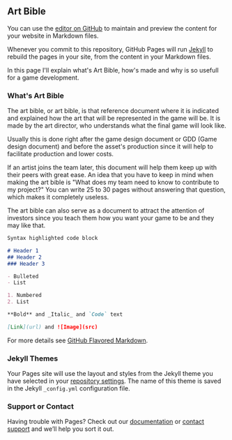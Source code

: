 ## Art Bible

You can use the [editor on GitHub](https://github.com/Makinilla-maker/Personal-Research/edit/gh-pages/index.md) to maintain and preview the content for your website in Markdown files.



Whenever you commit to this repository, GitHub Pages will run [Jekyll](https://jekyllrb.com/) to rebuild the pages in your site, from the content in your Markdown files.


In this page I'll explain what's Art Bible, how's made and why is so usefull for a game development.


### What's Art Bible

The art bible, or art bible, is that reference document where it is indicated and explained how the art that will be represented in the game will be. 
It is made by the art director, who understands what the final game will look like. 

Usually this is done right after the game design document or GDD (Game design document) and before the asset's production since it will help to facilitate production and lower costs.

If an artist joins the team later, this document will help them keep up with their peers with great ease.
An idea that you have to keep in mind when making the art bible is "What does my team need to know to contribute to my project?" You can write 25 to 30 pages without answering that question, which makes it completely useless.

The art bible can also serve as a document to attract the attention of investors since you teach them how you want your game to be and they may like that.

```markdown
Syntax highlighted code block

# Header 1
## Header 2
### Header 3

- Bulleted
- List

1. Numbered
2. List

**Bold** and _Italic_ and `Code` text

[Link](url) and ![Image](src)
```

For more details see [GitHub Flavored Markdown](https://guides.github.com/features/mastering-markdown/).

### Jekyll Themes

Your Pages site will use the layout and styles from the Jekyll theme you have selected in your [repository settings](https://github.com/Makinilla-maker/Personal-Research/settings). The name of this theme is saved in the Jekyll `_config.yml` configuration file.

### Support or Contact

Having trouble with Pages? Check out our [documentation](https://docs.github.com/categories/github-pages-basics/) or [contact support](https://support.github.com/contact) and we’ll help you sort it out.

